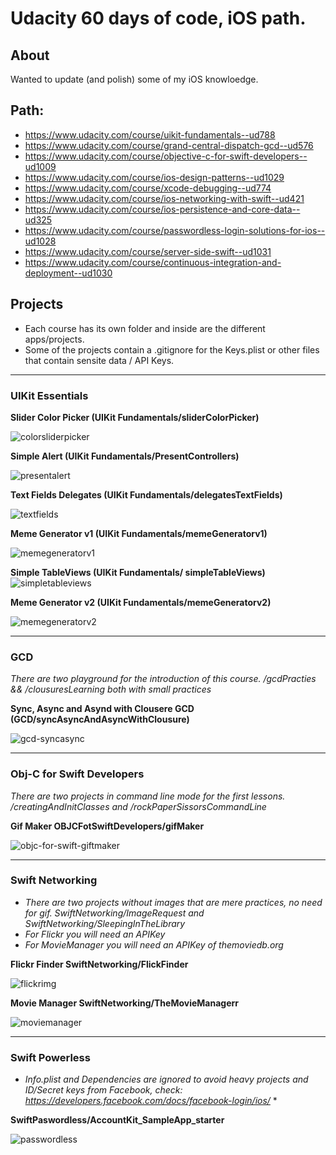 # Udacity 60 days of code, iOS path.

## About
Wanted to update (and polish) some of my iOS knowloedge.

## Path:
- https://www.udacity.com/course/uikit-fundamentals--ud788
- https://www.udacity.com/course/grand-central-dispatch-gcd--ud576
- https://www.udacity.com/course/objective-c-for-swift-developers--ud1009
- https://www.udacity.com/course/ios-design-patterns--ud1029
- https://www.udacity.com/course/xcode-debugging--ud774
- https://www.udacity.com/course/ios-networking-with-swift--ud421
- https://www.udacity.com/course/ios-persistence-and-core-data--ud325
- https://www.udacity.com/course/passwordless-login-solutions-for-ios--ud1028
- https://www.udacity.com/course/server-side-swift--ud1031
- https://www.udacity.com/course/continuous-integration-and-deployment--ud1030

## Projects
* Each course has its own folder and inside are the different apps/projects.
* Some of the projects contain a .gitignore for the Keys.plist or other files that contain sensite data / API Keys.

___
### UIKit Essentials
**Slider Color Picker (UIKit Fundamentals/sliderColorPicker)**

![colorsliderpicker](http://wilsonmunoz.net/etc/githubgifs/60daysofcodeiosudacity/uikit-essentials-sliderpicker.gif "colorsliderpicker")

**Simple Alert (UIKit Fundamentals/PresentControllers)**

![presentalert](http://wilsonmunoz.net/etc/githubgifs/60daysofcodeiosudacity/uikit-essentials-presentalert.gif "presentalert")

**Text Fields Delegates (UIKit Fundamentals/delegatesTextFields)**

![textfields](http://wilsonmunoz.net/etc/githubgifs/60daysofcodeiosudacity/uikit-essentials-textfieldsdelegates.gif "textfields")

**Meme Generator v1 (UIKit Fundamentals/memeGeneratorv1)**

![memegeneratorv1](http://wilsonmunoz.net/etc/githubgifs/60daysofcodeiosudacity/uikit-essentials-memegeneratorv1.gif "memegeneratorv1")

**Simple TableViews (UIKit Fundamentals/ simpleTableViews)**
![simpletableviews](http://wilsonmunoz.net/etc/githubgifs/60daysofcodeiosudacity/uikit-essentials-simpletableviews.gif "simpletableviews")

**Meme Generator v2 (UIKit Fundamentals/memeGeneratorv2)**

![memegeneratorv2](http://wilsonmunoz.net/etc/githubgifs/60daysofcodeiosudacity/uikit-essentials-memegeneratorv2.gif "memegeneratorv2")

___
### GCD

*There are two playground for the introduction of this course. /gcdPracties && /clousuresLearning both with small practices*

**Sync, Async and Asynd with Clousere GCD (GCD/syncAsyncAndAsyncWithClousure)**

![gcd-syncasync](http://wilsonmunoz.net/etc/githubgifs/60daysofcodeiosudacity/gcd-syncasync.gif "gcd-syncasync")


___
### Obj-C for Swift Developers

*There are two projects in command line mode for the first lessons. /creatingAndInitClasses and /rockPaperSissorsCommandLine*

**Gif Maker OBJCFotSwiftDevelopers/gifMaker**

![objc-for-swift-giftmaker](http://wilsonmunoz.net/etc/githubgifs/60daysofcodeiosudacity/objc-for-swift-giftmaker.gif "objc-for-swift-giftmaker")

___
### Swift Networking

* *There are two projects without images that are mere practices, no need for gif. SwiftNetworking/ImageRequest and SwiftNetworking/SleepingInTheLibrary*
* *For Flickr you will need an APIKey*
* *For MovieManager you will need an APIKey of themoviedb.org*

**Flickr Finder SwiftNetworking/FlickFinder**

![flickrimg](http://wilsonmunoz.net/etc/githubgifs/60daysofcodeiosudacity/swift-networking-flickrimg.gif "flickrimg")

**Movie Manager SwiftNetworking/TheMovieManagerr**

![moviemanager](http://wilsonmunoz.net/etc/githubgifs/60daysofcodeiosudacity/swift-networking-moviemanager.gif "moviemanager")

___
### Swift Powerless

* *Info.plist and Dependencies are ignored to avoid heavy projects and ID/Secret keys from Facebook, check: https://developers.facebook.com/docs/facebook-login/ios/* *

**SwiftPaswordless/AccountKit_SampleApp_starter**

![passwordless](http://wilsonmunoz.net/etc/githubgifs/60daysofcodeiosudacity/swift-passwordless.gif "passwordless")
